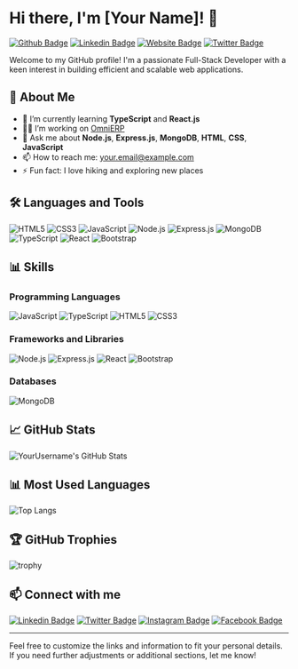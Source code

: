 # Hi there, I'm [Your Name]! 👋

[![Github Badge](https://img.shields.io/badge/-Github-000?style=flat&logo=Github&logoColor=white)](https://github.com/[YourUsername])
[![Linkedin Badge](https://img.shields.io/badge/-LinkedIn-blue?style=flat&logo=Linkedin&logoColor=white)](https://www.linkedin.com/in/[YourLinkedIn])
[![Website Badge](https://img.shields.io/badge/-Website-47CCCC?style=flat&logo=Google-Chrome&logoColor=white)](https://[YourWebsite])
[![Twitter Badge](https://img.shields.io/badge/-Twitter-1DA1F2?style=flat&logo=Twitter&logoColor=white)](https://twitter.com/[YourTwitter])

Welcome to my GitHub profile! I'm a passionate Full-Stack Developer with a keen interest in building efficient and scalable web applications.

## 🚀 About Me
- 🌱 I’m currently learning **TypeScript** and **React.js**
- 👨‍💻 I’m working on [OmniERP](https://github.com/[YourUsername]/OmniERP)
- 💬 Ask me about **Node.js**, **Express.js**, **MongoDB**, **HTML**, **CSS**, **JavaScript**
- 📫 How to reach me: [your.email@example.com](mailto:your.email@example.com)
- ⚡ Fun fact: I love hiking and exploring new places

## 🛠️ Languages and Tools
![HTML5](https://img.shields.io/badge/-HTML5-E34F26?style=flat&logo=html5&logoColor=white)
![CSS3](https://img.shields.io/badge/-CSS3-1572B6?style=flat&logo=css3&logoColor=white)
![JavaScript](https://img.shields.io/badge/-JavaScript-F7DF1E?style=flat&logo=javascript&logoColor=black)
![Node.js](https://img.shields.io/badge/-Node.js-339933?style=flat&logo=node.js&logoColor=white)
![Express.js](https://img.shields.io/badge/-Express.js-000?style=flat&logo=express&logoColor=white)
![MongoDB](https://img.shields.io/badge/-MongoDB-47A248?style=flat&logo=mongodb&logoColor=white)
![TypeScript](https://img.shields.io/badge/-TypeScript-007ACC?style=flat&logo=typescript&logoColor=white)
![React](https://img.shields.io/badge/-React-61DAFB?style=flat&logo=react&logoColor=black)
![Bootstrap](https://img.shields.io/badge/-Bootstrap-563D7C?style=flat&logo=bootstrap&logoColor=white)

## 📊 Skills

### Programming Languages
![JavaScript](https://img.shields.io/badge/JavaScript-85%25-yellow)
![TypeScript](https://img.shields.io/badge/TypeScript-70%25-blue)
![HTML5](https://img.shields.io/badge/HTML5-90%25-red)
![CSS3](https://img.shields.io/badge/CSS3-80%25-blue)

### Frameworks and Libraries
![Node.js](https://img.shields.io/badge/Node.js-85%25-green)
![Express.js](https://img.shields.io/badge/Express.js-75%25-black)
![React](https://img.shields.io/badge/React-70%25-blue)
![Bootstrap](https://img.shields.io/badge/Bootstrap-80%25-purple)

### Databases
![MongoDB](https://img.shields.io/badge/MongoDB-80%25-green)

## 📈 GitHub Stats
![YourUsername's GitHub Stats](https://github-readme-stats.vercel.app/api?username=[YourUsername]&show_icons=true&hide_border=true)

## 📊 Most Used Languages
![Top Langs](https://github-readme-stats.vercel.app/api/top-langs/?username=[YourUsername]&layout=compact)

## 🏆 GitHub Trophies
![trophy](https://github-profile-trophy.vercel.app/?username=[YourUsername]&theme=onedark)

## 📫 Connect with me
[![Linkedin Badge](https://img.shields.io/badge/-LinkedIn-blue?style=flat&logo=Linkedin&logoColor=white)](https://www.linkedin.com/in/[YourLinkedIn])
[![Twitter Badge](https://img.shields.io/badge/-Twitter-1DA1F2?style=flat&logo=Twitter&logoColor=white)](https://twitter.com/[YourTwitter])
[![Instagram Badge](https://img.shields.io/badge/-Instagram-E4405F?style=flat&logo=Instagram&logoColor=white)](https://www.instagram.com/[YourInstagram])
[![Facebook Badge](https://img.shields.io/badge/-Facebook-1877F2?style=flat&logo=facebook&logoColor=white)](https://www.facebook.com/[YourFacebook])

---

Feel free to customize the links and information to fit your personal details. If you need further adjustments or additional sections, let me know!
